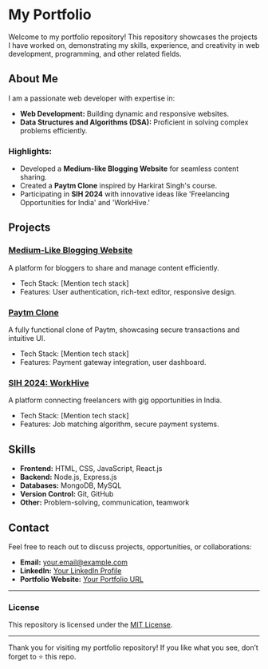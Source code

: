 # My Portfolio

Welcome to my portfolio repository! This repository showcases the projects I have worked on, demonstrating my skills, experience, and creativity in web development, programming, and other related fields.

## About Me

I am a passionate web developer with expertise in:
- **Web Development:** Building dynamic and responsive websites.
- **Data Structures and Algorithms (DSA):** Proficient in solving complex problems efficiently.

### Highlights:
- Developed a **Medium-like Blogging Website** for seamless content sharing.
- Created a **Paytm Clone** inspired by Harkirat Singh's course.
- Participating in **SIH 2024** with innovative ideas like 'Freelancing Opportunities for India' and 'WorkHive.'

## Projects

### [Medium-Like Blogging Website](https://github.com/your-username/medium-clone)
A platform for bloggers to share and manage content efficiently.
- Tech Stack: [Mention tech stack]
- Features: User authentication, rich-text editor, responsive design.

### [Paytm Clone](https://github.com/your-username/paytm-clone)
A fully functional clone of Paytm, showcasing secure transactions and intuitive UI.
- Tech Stack: [Mention tech stack]
- Features: Payment gateway integration, user dashboard.

### [SIH 2024: WorkHive](https://github.com/your-username/workhive)
A platform connecting freelancers with gig opportunities in India.
- Tech Stack: [Mention tech stack]
- Features: Job matching algorithm, secure payment systems.

## Skills

- **Frontend:** HTML, CSS, JavaScript, React.js
- **Backend:** Node.js, Express.js
- **Databases:** MongoDB, MySQL
- **Version Control:** Git, GitHub
- **Other:** Problem-solving, communication, teamwork

## Contact

Feel free to reach out to discuss projects, opportunities, or collaborations:
- **Email:** [your.email@example.com](mailto:your.raghavkanishk2138@gmail.com)
- **LinkedIn:** [Your LinkedIn Profile](https://linkedin.com/in/kanishk-kr)
- **Portfolio Website:** [Your Portfolio URL](https://your-portfolio.com)

---

### License

This repository is licensed under the [MIT License](LICENSE).

---

Thank you for visiting my portfolio repository! If you like what you see, don’t forget to ⭐ this repo.

